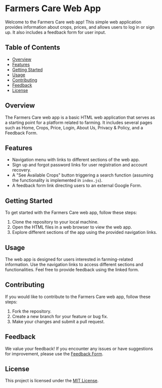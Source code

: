 # Farmers Care Web App

Welcome to the Farmers Care web app! This simple web application provides information about crops, prices, and allows users to log in or sign up. It also includes a feedback form for user input.

## Table of Contents
- [Overview](#overview)
- [Features](#features)
- [Getting Started](#getting-started)
- [Usage](#usage)
- [Contributing](#contributing)
- [Feedback](#feedback)
- [License](#license)

## Overview

The Farmers Care web app is a basic HTML web application that serves as a starting point for a platform related to farming. It includes several pages such as Home, Crops, Price, Login, About Us, Privacy & Policy, and a Feedback Form.

## Features

- Navigation menu with links to different sections of the web app.
- Sign up and forgot password links for user registration and account recovery.
- A "See Available Crops" button triggering a search function (assuming the functionality is implemented in `index.js`).
- A feedback form link directing users to an external Google Form.

## Getting Started

To get started with the Farmers Care web app, follow these steps:

1. Clone the repository to your local machine.
2. Open the HTML files in a web browser to view the web app.
3. Explore different sections of the app using the provided navigation links.

## Usage

The web app is designed for users interested in farming-related information. Use the navigation links to access different sections and functionalities. Feel free to provide feedback using the linked form.

## Contributing

If you would like to contribute to the Farmers Care web app, follow these steps:

1. Fork the repository.
2. Create a new branch for your feature or bug fix.
3. Make your changes and submit a pull request.

## Feedback

We value your feedback! If you encounter any issues or have suggestions for improvement, please use the [Feedback Form](https://form.gle/jHjASFWMiHqWgd718).

## License

This project is licensed under the [MIT License](LICENSE).

